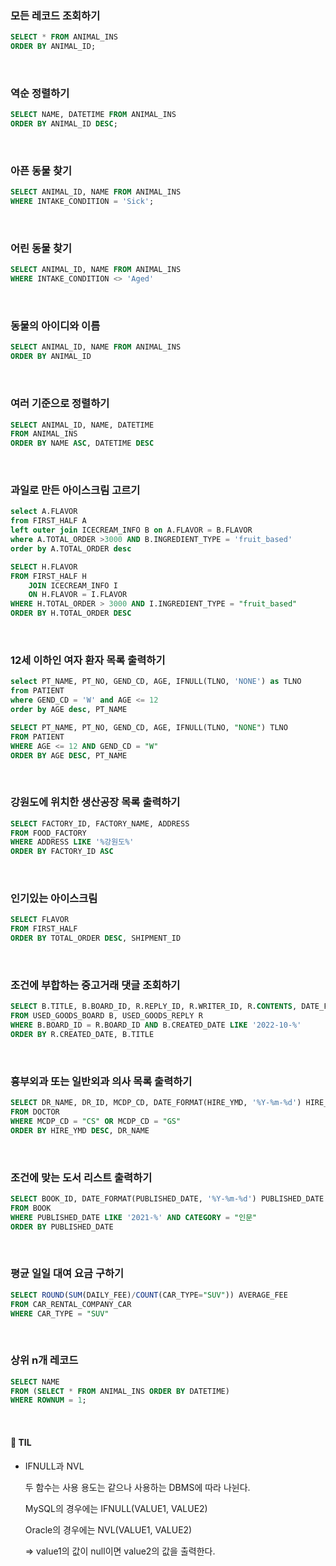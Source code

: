 ### 모든 레코드 조회하기

```sql
SELECT * FROM ANIMAL_INS
ORDER BY ANIMAL_ID;
```

</br>

### 역순 정렬하기

```sql
SELECT NAME, DATETIME FROM ANIMAL_INS
ORDER BY ANIMAL_ID DESC;
```

</br>

### 아픈 동물 찾기

```sql
SELECT ANIMAL_ID, NAME FROM ANIMAL_INS
WHERE INTAKE_CONDITION = 'Sick';
```

</br>

### 어린 동물 찾기

```sql
SELECT ANIMAL_ID, NAME FROM ANIMAL_INS
WHERE INTAKE_CONDITION <> 'Aged'
```

</br>

### 동물의 아이디와 이름

```sql
SELECT ANIMAL_ID, NAME FROM ANIMAL_INS
ORDER BY ANIMAL_ID
```

</br>

### 여러 기준으로 정렬하기

```sql
SELECT ANIMAL_ID, NAME, DATETIME
FROM ANIMAL_INS
ORDER BY NAME ASC, DATETIME DESC
```

</br>

### 과일로 만든 아이스크림 고르기

```sql
select A.FLAVOR
from FIRST_HALF A 
left outer join ICECREAM_INFO B on A.FLAVOR = B.FLAVOR
where A.TOTAL_ORDER >3000 AND B.INGREDIENT_TYPE = 'fruit_based'
order by A.TOTAL_ORDER desc
```

```sql
SELECT H.FLAVOR
FROM FIRST_HALF H
    JOIN ICECREAM_INFO I
    ON H.FLAVOR = I.FLAVOR
WHERE H.TOTAL_ORDER > 3000 AND I.INGREDIENT_TYPE = "fruit_based"
ORDER BY H.TOTAL_ORDER DESC
```

</br>

### 12세 이하인 여자 환자 목록 출력하기

```sql
select PT_NAME, PT_NO, GEND_CD, AGE, IFNULL(TLNO, 'NONE') as TLNO
from PATIENT
where GEND_CD = 'W' and AGE <= 12
order by AGE desc, PT_NAME
```

```sql
SELECT PT_NAME, PT_NO, GEND_CD, AGE, IFNULL(TLNO, "NONE") TLNO
FROM PATIENT
WHERE AGE <= 12 AND GEND_CD = "W"
ORDER BY AGE DESC, PT_NAME
```

</br>

### 강원도에 위치한 생산공장 목록 출력하기

```sql
SELECT FACTORY_ID, FACTORY_NAME, ADDRESS
FROM FOOD_FACTORY
WHERE ADDRESS LIKE '%강원도%'
ORDER BY FACTORY_ID ASC
```

</br>

### 인기있는 아이스크림

```sql
SELECT FLAVOR
FROM FIRST_HALF
ORDER BY TOTAL_ORDER DESC, SHIPMENT_ID
```

</br>

### 조건에 부합하는 중고거래 댓글 조회하기

```sql
SELECT B.TITLE, B.BOARD_ID, R.REPLY_ID, R.WRITER_ID, R.CONTENTS, DATE_FORMAT(R.CREATED_DATE, '%Y-%m-%d') CREATED_DATE
FROM USED_GOODS_BOARD B, USED_GOODS_REPLY R
WHERE B.BOARD_ID = R.BOARD_ID AND B.CREATED_DATE LIKE '2022-10-%'
ORDER BY R.CREATED_DATE, B.TITLE
```

</br>

### 흉부외과 또는 일반외과 의사 목록 출력하기

```sql
SELECT DR_NAME, DR_ID, MCDP_CD, DATE_FORMAT(HIRE_YMD, '%Y-%m-%d') HIRE_YMD
FROM DOCTOR
WHERE MCDP_CD = "CS" OR MCDP_CD = "GS"
ORDER BY HIRE_YMD DESC, DR_NAME
```

</br>

### 조건에 맞는 도서 리스트 출력하기

```sql
SELECT BOOK_ID, DATE_FORMAT(PUBLISHED_DATE, '%Y-%m-%d') PUBLISHED_DATE
FROM BOOK
WHERE PUBLISHED_DATE LIKE '2021-%' AND CATEGORY = "인문"
ORDER BY PUBLISHED_DATE
```

</br>

### 평균 일일 대여 요금 구하기

```sql
SELECT ROUND(SUM(DAILY_FEE)/COUNT(CAR_TYPE="SUV")) AVERAGE_FEE
FROM CAR_RENTAL_COMPANY_CAR
WHERE CAR_TYPE = "SUV"
```

</br>

### 상위 n개 레코드

```sql
SELECT NAME
FROM (SELECT * FROM ANIMAL_INS ORDER BY DATETIME)
WHERE ROWNUM = 1;
```

</br>



#### 🌱 TIL

- IFNULL과 NVL

  두 함수는 사용 용도는 같으나 사용하는 DBMS에 따라 나뉜다.

  MySQL의 경우에는 IFNULL(VALUE1, VALUE2)

  Oracle의 경우에는 NVL(VALUE1, VALUE2)

  ⇒ value1의 값이 null이면 value2의 값을 출력한다.

